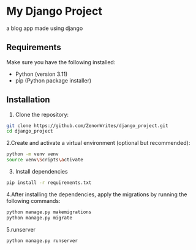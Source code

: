 # My Django Project
a blog app made using django


## Requirements

Make sure you have the following installed:

- Python (version 3.11)
- pip (Python package installer)

## Installation

1. Clone the repository:

```bash
git clone https://github.com/ZenonWrites/django_project.git
cd django_project
```
2.Create and activate a virtual environment (optional but recommended):

```bash
python -m venv venv
source venv\Scripts\activate
```
3. Install  dependencies


```bash
pip install -r requirements.txt
```
4.After installing the dependencies, apply the migrations by running the following commands:

```bash
python manage.py makemigrations
python manage.py migrate
```
5.runserver
```bash
python manage.py runserver
```


